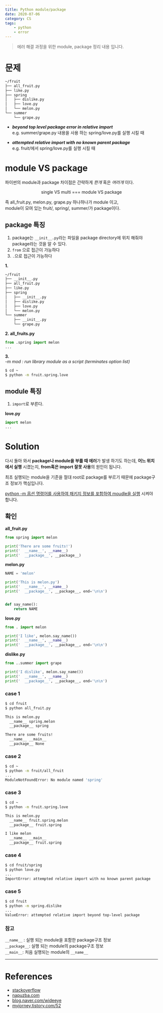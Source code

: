 ```yaml
---
title: Python module/package 
date: 2020-07-06
category: CS
tags:
    - python
    - error
---
```


> 에러 해결 과정을 위한 module, package 정리 내용 입니다. 

# 문제 
```bash
~/fruit
├── all_fruit.py
├── like.py
├── spring
│   ├── dislike.py
│   ├── love.py
│   └── melon.py
└── summer
    └── grape.py
```

- ***beyond top level package error in relative import***  
e.g. summer/grape.py 내용을 사용 하는 spring/love.py를 실행 시킬 때 

- ***attempted relative import with no known parent package***  
e.g. fruit/에서 spring/love.py를 실행 시킬 때

# module VS package
파이썬의 module과 package 차이점은 간략하게 *한개* 혹은 *여러개* 이다. 

<p style='text-align: center'>
single VS multi === module VS package
</p>

즉 all_fruit.py, melon.py, grape.py 하나하나가 module 이고,  
module이 모여 있는 fruit/, spring/, summer/가 package이다.

## package 특징
1.  package는 `__init__.py`라는 파일을 package directory에 위치 해줘야 package라는 것을 알 수 있다.
2. `from` 으로 접근이 가능하다
3.  `.`으로 접근이 가능하다

**1.**

```bash
~/fruit
├── __init__.py
├── all_fruit.py
├── like.py
├── spring
│   ├── __init__.py
│   ├── dislike.py
│   ├── love.py
│   └── melon.py
└── summer
    ├── __init__.py
    └── grape.py
```

**2. all_fruits.py**

```python
from .spring import melon
...
```

**3.**  
*-m mod : run library module as a script (terminates option list)* 

```bash
$ cd ~
$ python -m fruit.spring.love
```

## module 특징
1. `import`로 부른다.

**love.py**

```python
import melon
...
```

# Solution
다시 돌아 와서 **package나 module을 부를 때 에러**가 발생 하기도 하는데, 
**어느 위치에서 실행** 시켰는지, **from혹은 import 잘못 사용**의 원인이 됩니다.

최초 실행되는 module을 기준을 절대 root로 package를 부르기 때문에 package구조 정보가 핵심입니다. 

<u>python -m 옵션 명령어를 사용하여 패키지 정보를 포함하여 moudle을 실행</u> 시켜야 합니다. 

## 확인

**all_fruit.py**

```python
from spring import melon

print('There are some fruits!')
print('  __name__', __name__)
print('  __package__', __package__)
```

**melon.py**

```python
NAME = 'melon'

print('This is melon.py')
print('  __name__', __name__)
print('  __package__', __package__, end='\n\n')


def say_name():
    return NAME
```

**love.py**

```python
from . import melon

print('I like', melon.say_name())
print('  __name__', __name__)
print('  __package__', __package__, end='\n\n')
```

**dislike.py**
```python
from ..summer import grape

print('I dislike', melon.say_name())
print('  __name__', __name__)
print('  __package__', __package__, end='\n\n')
```

### case 1

```bash
$ cd fruit
$ python all_fruit.py

This is melon.py
  __name__ spring.melon
  __package__ spring

There are some fruits!
  __name__ __main__
  __package__ None
```

### case 2
```bash
$ cd ~
$ python -m fruit/all_fruit
...
ModuleNotFoundError: No module named 'spring'
```

### case 3
```bash
$ cd ~
$ python -m fruit.spring.love

This is melon.py
  __name__ fruit.spring.melon
  __package__ fruit.spring

I like melon
  __name__ __main__
  __package__ fruit.spring
```

### case 4
```bash
$ cd fruit/spring
$ python love.py          
...
ImportError: attempted relative import with no known parent package
```

### case 5
```bash
$ cd fruit
$ python -m spring.dislike
...
ValueError: attempted relative import beyond top-level package
```
### 참고

`__name__` : 실행 되는 module을 포함한 package구조 정보  
`__package__`: 실행 되는 module의 package구조 정보  
`__main__`: 처음 실행되는 module의 `__name__`  


---
# References
- [stackoverflow](https://stackoverflow.com/questions/30669474/beyond-top-level-package-error-in-relative-import)
- [napuzba.com](https://napuzba.com/a/import-error-relative-no-parent/p2)
- [blog.naver.com/wideeye](https://m.blog.naver.com/wideeyed/221839634437)
- [myjorney.tistory.com/52](https://myjorney.tistory.com/52)
